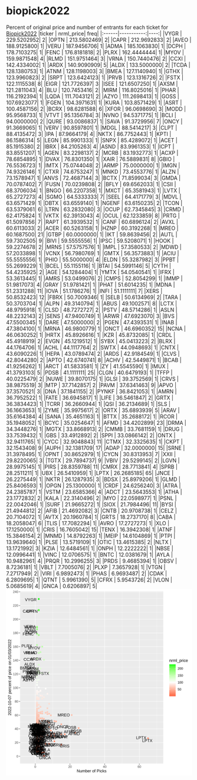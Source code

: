 # biopick2022
Percent of original price and number of entrants for each ticket for [Biopick2022](https://twitter.com/hashtag/Biopick2022)
|ticker |  nrml_price| freq|
|:------|-----------:|----:|
|VYGR   | 229.5202952|    2|
|OPTN   | 213.5802469|    2|
|CAPR   | 212.9692833|    2|
|AVEO   | 188.9125800|    1|
|VERU   | 187.9456706|    1|
|ADMA   | 185.1063830|    1|
|DCPH   | 178.7103275|    1|
|FENC   | 176.8181818|    2|
|PLRX   | 162.4444444|    1|
|MYOV   | 159.9871548|    4|
|RLMD   | 151.9751464|    3|
|VRNA   | 150.7440476|    2|
|CCXI   | 142.4334002|    1|
|ARDX   | 140.9090909|    5|
|ALDX   | 133.5000000|    2|
|TCDA   | 128.1380753|    1|
|ATNM   | 128.1198003|    3|
|BMEA   | 127.1140940|    1|
|GTHX   | 123.9960823|    2|
|SRPT   | 123.6424123|    1|
|PRVB   | 123.1316726|    2|
|FSTX   | 122.1115538|    8|
|EIGR   | 121.7726397|    3|
|ISEE   | 121.6507250|    1|
|AXSM   | 121.2811043|    4|
|BLU    | 120.7453416|    2|
|MIRM   | 116.8025016|    1|
|PHAR   | 116.2192394|    1|
|LQDA   | 111.7043121|    2|
|AZYO   | 111.2698413|    1|
|GOSS   | 107.6923077|    1|
|FGEN   | 104.3971631|    1|
|KURA   | 103.8571429|    1|
|ASRT   | 100.4587156|    2|
|BCRX   |  98.6281588|    6|
|XFOR   |  96.0698690|    3|
|MODD   |  95.9568733|    1|
|VTVT   |  95.1356784|    3|
|NVNO   |  94.5371775|    1|
|BCLI   |  94.0000000|    2|
|QURE   |  93.0086837|    1|
|SAVA   |  91.3729956|    7|
|ONCY   |  91.3669065|    1|
|VERV   |  90.8597801|    1|
|MDGL   |  88.5414217|    3|
|CLPT   |  88.4135472|    3|
|IPA    |  87.9664179|    4|
|NKTX   |  86.7752443|    1|
|KPTI   |  86.1586314|    5|
|LEGN   |  85.9901333|    1|
|SNPX   |  85.4289072|    1|
|ACET   |  85.1915380|    2|
|IBRX   |  84.2105263|    4|
|ASND   |  83.9961353|    1|
|ICPT   |  83.8551207|    1|
|AGEN   |  83.2298137|    2|
|MCRB   |  83.1932773|    1|
|ACXP   |  78.6854895|    1|
|DVAX   |  76.8301350|    1|
|XAIR   |  76.5889831|    8|
|GBIO   |  76.5536723|    1|
|IMTX   |  75.0744048|    2|
|ARMP   |  75.0000000|    1|
|IMGN   |  74.9326146|    1|
|CTXR   |  74.6753247|    1|
|MNKD   |  73.4553776|    1|
|ALZN   |  73.1578947|    1|
|ANVS   |  72.4687144|    3|
|BCTX   |  71.8599034|    3|
|GMDA   |  70.0787402|    7|
|FUSN   |  70.0239808|    2|
|BFLY   |  69.6562033|    1|
|CSII   |  68.3706034|    1|
|BNGO   |  66.2207358|    1|
|MXCT   |  65.3581943|    1|
|LVTX   |  65.2727273|    4|
|SGMO   |  64.5333333|    7|
|SEEL   |  64.4171779|    3|
|MDVL   |  63.6571429|    1|
|DBTX   |  63.6559140|    1|
|NGENF  |  63.6150235|    2|
|TCON   |  63.5379061|    6|
|LTRN   |  63.2832080|    3|
|OCUP   |  62.7345845|    3|
|CRMD   |  62.4175824|    1|
|VKTX   |  62.3913043|    4|
|OCUL   |  62.1233859|    8|
|PRTG   |  61.5097856|    7|
|RAPT   |  61.3939532|    1|
|CANF   |  60.6896124|    2|
|AVXL   |  60.6113033|    2|
|ACER   |  60.5263158|    1|
|HZNP   |  60.3192268|    1|
|MREO   |  60.1687500|   21|
|GTBP   |  60.0000000|    1|
|IKT    |  59.8639456|    2|
|AUTL   |  59.7302505|    9|
|BIVI   |  59.5555556|    1|
|IPSC   |  59.5208071|    1|
|HOOK   |  59.2274678|    2|
|MRNS   |  57.5757576|    1|
|IMPL   |  57.3580533|    2|
|MDWD   |  57.2033898|    1|
|VCNX   |  56.7980769|    1|
|GMTX   |  56.3573883|    1|
|ACIU   |  55.5555556|    1|
|PHIO   |  55.5000000|    4|
|ELDN   |  55.3287982|    3|
|PPBT   |  55.2699229|    1|
|BCEL   |  55.1155116|    1|
|BTAI   |  54.5991146|    5|
|CYTH   |  54.4235925|    2|
|AGE    |  54.1284404|    1|
|YMTX   |  54.0540541|    1|
|IFRX   |  53.3613445|    1|
|AMRS   |  53.0499076|    2|
|CMPS   |  52.8054299|    1|
|IMMP   |  51.9817073|    4|
|GRAY   |  51.9781421|    1|
|PHAT   |  51.6014235|    1|
|MDNA   |  51.2331288|   11|
|IOVA   |  51.1786276|    1|
|INFI   |  51.1111111|    7|
|XERS   |  50.8532423|   12|
|FBRX   |  50.7009346|    1|
|SELB   |  50.6134969|    2|
|TARA   |  50.3703704|    1|
|ALPN   |  49.3140794|    1|
|ABUS   |  49.1002571|    8|
|LCTX   |  48.9795918|    1|
|CLSD   |  48.7272727|    2|
|PSTV   |  48.5714286|    1|
|ASLN   |  48.2232143|    2|
|SENS   |  47.9400749|    1|
|ARWR   |  47.6923070|    3|
|BVS    |  47.5500345|    1|
|DARE   |  47.5000000|    2|
|PGEN   |  47.4393531|    1|
|INAB   |  47.3804100|    1|
|MRNA   |  46.9800779|    1|
|ONCT   |  46.6960352|   15|
|NCNA   |  46.0630252|    1|
|HRTX   |  45.8926616|    1|
|KZR    |  45.8732085|    1|
|CRDL   |  45.4918919|    2|
|EVGN   |  45.1219512|    1|
|SYBX   |  45.0413223|    2|
|BLRX   |  44.1764706|    1|
|ACHL   |  44.1117764|    2|
|SWTX   |  44.0948693|    1|
|CNTX   |  43.6090226|    1|
|HEPA   |  43.0789474|    2|
|ARDS   |  42.9184549|    1|
|CLVS   |  42.8044280|    2|
|APTO   |  42.6740741|    8|
|ACHV   |  42.5449871|    1|
|BCAB   |  41.9256262|    1|
|ARCT   |  41.5833581|    1|
|ZY     |  41.5545590|    1|
|IMUX   |  41.3793103|    5|
|PDSB   |  41.1111111|   25|
|CLGN   |  40.6479193|    1|
|TFFP   |  40.0225479|    2|
|NUWE   |  39.8070175|    1|
|GLSI   |  39.3752569|    1|
|CRVS   |  38.9875519|    3|
|MTP    |  37.7142857|    2|
|PAVM   |  37.6341463|    9|
|APVO   |  37.3570521|    3|
|DNA    |  37.1841155|    2|
|PYNKF  |  36.8421053|    1|
|AMRN   |  36.7952522|    1|
|FATE   |  36.6945817|    1|
|LIFE   |  36.5461847|    2|
|GRTX   |  36.3834423|    1|
|TCRR   |  36.2660944|    1|
|QSI    |  36.2134689|    1|
|SLS    |  36.1663653|    1|
|ZYME   |  35.9975617|    2|
|ORTX   |  35.6893939|    5|
|ARAV   |  35.6164384|    4|
|SANA   |  35.4651163|    1|
|BTTX   |  35.2688172|    1|
|RCOR   |  35.1948052|    1|
|BCYC   |  35.0254647|    1|
|AFMD   |  34.4202899|   23|
|DRMA   |  34.3448276|    1|
|MGTX   |  33.8668913|    2|
|CMMB   |  33.7681159|    1|
|DRUG   |  33.7539432|    1|
|GBS    |  33.4912892|    2|
|SPPI   |  33.0866142|    2|
|ONTX   |  32.9411765|    1|
|CYCC   |  32.9048843|   11|
|CTMX   |  32.3325635|    1|
|CKPT   |  32.1543408|    9|
|AUPH   |  32.1381709|   17|
|ADAP   |  32.0000000|   15|
|SRNE   |  31.3978495|    1|
|OPNT   |  30.8652979|    1|
|CYCN   |  30.8313953|    7|
|XXII   |  29.8220065|    3|
|TGTX   |  29.7894737|    9|
|VBIV   |  29.5299145|    2|
|LGVN   |  28.9975145|    1|
|PIRS   |  28.8359788|   11|
|CMRX   |  28.7713841|    4|
|SPRB   |  28.2511211|    1|
|UBX    |  26.5410959|    1|
|LPTX   |  26.2685185|   65|
|JNCE   |  26.2275449|    1|
|NKTR   |  26.1287935|    3|
|BDSX   |  25.8979206|    1|
|GLMD   |  25.8406593|    1|
|OPGN   |  25.1300000|    1|
|CRDF   |  24.6256240|    3|
|ATRA   |  24.2385787|    1|
|VSTM   |  23.6585366|    4|
|ADCT   |  23.5643553|    1|
|ATHA   |  23.1772832|    2|
|KALA   |  22.3140496|    2|
|MYO    |  22.0598977|    1|
|PSNL   |  22.0042046|    1|
|SURF   |  21.9665272|    1|
|SIOX   |  21.7984496|   11|
|BYSI   |  21.4944812|    2|
|AFIB   |  21.4692082|    3|
|CNTB   |  20.9708738|    1|
|CELZ   |  20.7104072|    1|
|AVTX   |  20.1960784|    1|
|GRTS   |  18.2737170|    8|
|CABA   |  18.2058047|    6|
|TLIS   |  17.7082294|    1|
|AVRO   |  17.2727273|    1|
|XLO    |  17.1250000|    1|
|CRIS   |  16.7605042|   15|
|TENX   |  16.3942308|    1|
|ATNF   |  15.3846154|    2|
|MNMD   |  14.8792263|    1|
|MEIP   |  14.6104869|    1|
|PTPI   |  13.9639640|    1|
|PLSE   |  13.5719109|    1|
|OTIC   |  13.4615385|    2|
|NLTX   |  13.1721992|    3|
|KZIA   |  12.6484561|    1|
|ONPH   |  12.2222222|    1|
|NBSE   |  12.0996441|    1|
|VINC   |  12.0706575|    1|
|BNTC   |  12.0381679|    1|
|AYLA   |  10.9482961|    4|
|PRQR   |  10.2996255|    3|
|PRDS   |   9.4685394|    1|
|OBSV   |   8.7236181|    1|
|VBLT   |   7.7005076|    2|
|PLXP   |   7.3657928|    1|
|VTGN   |   7.2717949|    2|
|VIRI   |   6.9892473|    1|
|PHAS   |   6.9693487|    2|
|CDAK   |   6.2809695|    1|
|QTNT   |   5.9961390|    5|
|CFRX   |   5.9543726|    2|
|VLON   |   5.0685619|    4|
|GNCA   |   0.6206897|    5|
![retvspicks](biopicks.png?raw=true)
